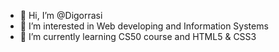 - 👋 Hi, I’m @Digorrasi
- 👀 I’m interested in Web developing and Information Systems
- 🌱 I’m currently learning CS50 course and HTML5 & CSS3

<!---
Digorrasi/Digorrasi is a ✨ special ✨ repository because its `README.md` (this file) appears on your GitHub profile.
You can click the Preview link to take a look at your changes.
--->
